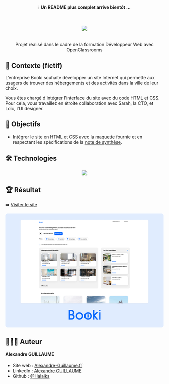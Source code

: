 <p align="center">ℹ️ <b>Un README plus complet arrive bientôt ...</b></p>

# <p align="center"><img src="https://user.oc-static.com/upload/2024/01/23/17060249844641_Capture%20d%E2%80%99e%CC%81cran%202024-01-23%20a%CC%80%2017.49.29.png" /></p>
<p align="center">Projet réalisé dans le cadre de la formation Développeur Web avec OpenClassrooms</p>

## 🧐 Contexte (fictif)
L’entreprise Booki souhaite développer un site Internet qui permette aux usagers de trouver des hébergements et des activités dans la ville de leur choix.

Vous êtes chargé d'intégrer l'interface du site avec du code HTML et CSS. Pour cela, vous travaillez en étroite collaboration avec Sarah, la CTO, et Loïc, l’UI designer.

## 🚀 Objectifs
 - Intégrer le site en HTML et CSS avec la [maquette](https://www.figma.com/file/B3eLowtWREc9YXzBcGRAHn/Maquettes-Booki-(desktop)?node-id=3%3A0&t=e5nJosfI4jkfClMo-1) fournie et en respectant les spécifications de la [note de synthèse](https://course.oc-static.com/projects/D%C3%A9veloppeur+Web/DW_P2+HTML+CSS+Booki/DW+Booki+-+Note+de+synthese.pdf).
## 🛠️ Technologies

<p align="center">
<img src="https://skillicons.dev/icons?i=html,css" />
</p>

## 🏆 Résultat

➡️  [Visiter le site](https://halaiks.github.io/OC-P2-Booki)
<p align="center"><img src="screenshots/Booki.png" /></p>

## 🙋🏼‍♂️ Auteur

#### Alexandre GUILLAUME

- Site web : [Alexandre-Guillaume.fr](https://alexandre-guillaume.fr)`
- LinkedIn : [Alexandre GUILLAUME](https://www.linkedin.com/in/alexguillaume94/)
- Github : [@Halaiks](https://github.com/Halaiks)

